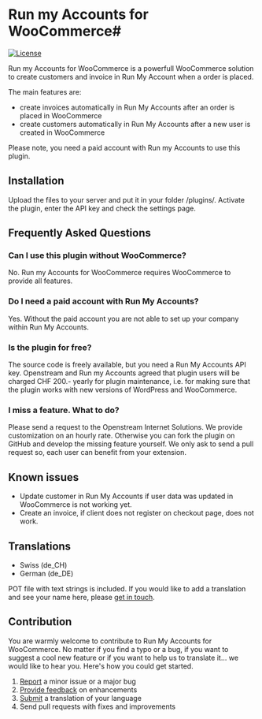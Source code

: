 # Run my Accounts for WooCommerce#
[![License](https://img.shields.io/badge/license-GPL%203.0%2B-lightgrey.svg?style=flat-square)](https://github.com/openstream/woocommerce-runmyaccounts/blob/master/LICENSE)

Run my Accounts for WooCommerce is a powerfull WooCommerce solution to create customers and invoice in Run My Account when a order is placed.

The main features are:

* create invoices automatically in Run My Accounts after an order is placed in WooCommerce
* create customers automatically in Run My Accounts after a new user is created in WooCommerce

Please note, you need a paid account with Run my Accounts to use this plugin.

## Installation
Upload the files to your server and put it in your folder /plugins/.
Activate the plugin, enter the API key and check the settings page.

## Frequently Asked Questions

### Can I use this plugin without WooCommerce?

No. Run my Accounts for WooCommerce requires WooCommerce to provide all features.

### Do I need a paid account with Run My Accounts?

Yes. Without the paid account you are not able to set up your company within Run My Accounts.

### Is the plugin for free?

The source code is freely available, but you need a Run My Accounts API key. Openstream and Run my Accounts agreed that plugin users will be charged CHF 200.- yearly for plugin maintenance, i.e. for making sure that the plugin works with new versions of WordPress and WooCommerce.

### I miss a feature. What to do?

Please send a request to the Openstream Internet Solutions. We provide customization on an hourly rate. Otherwise you can fork the plugin on GitHub and develop the missing feature yourself. We only ask to send a pull request so, each user can benefit from your extension.

## Known issues
* Update customer in Run My Accounts if user data was updated in WooCommerce is not working yet.
* Create an invoice, if client does not register on checkout page, does not work.

## Translations

* Swiss (de_CH)
* German (de_DE)

POT file with text strings is included. If you would like to add a translation and see your name here, please [get in touch](mailto:info@openstream.ch).

## Contribution

You are warmly welcome to contribute to Run My Accounts for WooCommerce. No matter if you find a typo or a bug, if you want to suggest a cool new feature or if you want to help us to translate it... we would like to hear you. Here's how you could get started.

1. [Report](https://github.com/openstream/woocommerce-runmyaccounts/issues) a minor issue or a major bug
2. [Provide feedback](https://github.com/openstream/woocommerce-runmyaccounts/issues?direction=desc&labels=Enhancement&page=1&sort=created&state=open) on enhancements
3. [Submit](mailto:info@openstream.ch) a translation of your language
4. Send pull requests with fixes and improvements